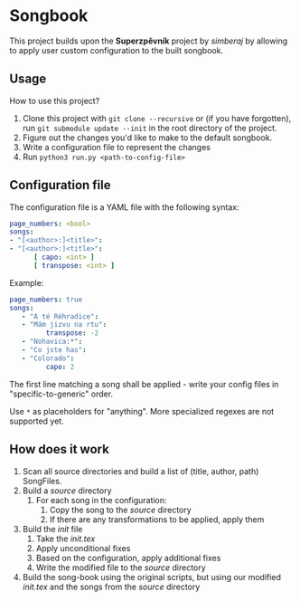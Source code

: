 # Songbook

This project builds upon the **Superzpěvník** project by *simberaj* by allowing
to apply user custom configuration to the built songbook.

## Usage

How to use this project?

1. Clone this project with `git clone --recursive` or (if you have forgotten), run `git submodule update --init` in the root directory of the project.
2. Figure out the changes you'd like to make to the default songbook.
3. Write a configuration file to represent the changes
4. Run `python3 run.py <path-to-config-file>`

## Configuration file

The configuration file is a YAML file with the following syntax:

```yaml
page_numbers: <bool>
songs:
- "[<author>:]<title>":
- "[<author>:]<title>":
      [ capo: <int> ]
      [ transpose: <int> ]
```

Example:
```yaml
page_numbers: true
songs:
   - "A té Réhradice":
   - "Mám jizvu na rtu":
         transpose: -2
   - "Nohavica:*":
   - "Co jste has":
   - "Colorado":
         capo: 2
```

The first line matching a song shall be applied - write your config files in "specific-to-generic" order.

Use `*` as placeholders for "anything". More specialized regexes are not supported yet.

## How does it work

1. Scan all source directories and build a list of (title, author, path) SongFiles.
2. Build a _source_ directory
   1. For each song in the configuration:
      1. Copy the song to the _source_ directory
      2. If there are any transformations to be applied, apply them
3. Build the _init_ file
   1. Take the _init.tex_
   2. Apply unconditional fixes
   3. Based on the configuration, apply additional fixes
   4. Write the modified file to the _source_ directory
4. Build the song-book using the original scripts, but using our modified _init.tex_ and the songs from the _source_ directory